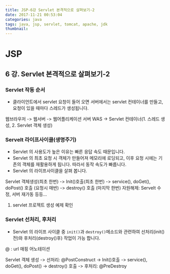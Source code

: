 ```yaml
---
title: JSP-6강 Servlet 본격적으로 살펴보기-2
date: 2017-11-21 00:53:04
categories: java
tags: java, jsp, servlet, tomcat, apache, jdk
thumbnail:
---
```


# JSP

## 6 강. Servlet 본격적으로 살펴보기-2

### Servlet 작동 순서

* 클라이언트에서 servlet 요청이 들어 오면 서버에서는 servlet 컨테이너를 만들고, 요청이 있을 때마다 스레드가 생성됩니다.

웹브라우저 -> 웹서버 -> 웹어플리케이션 서버 WAS -> Servlet 컨테이너(1. 스레드 생성, 2. Servlet 객체 생성)

### Servelt 라이프사이클(생명주기)

* Servlet 의 사용도가 높은 이유는 빠른 응답 속도 때문입니다.
* Servlet 의 최초 요청 시 객체가 만들어져 메모리에 로딩되고, 이후 요청 시에는 기존의 객체를 재활용하게 됩니다. 따라서 동작 속도가 빠릅니다.
* Servlet 의 라이프사이클을 살펴 봅니다.

Servlet 객체생성(최초 한번) -> Init()호출(최초 한번) -> service(), doGet(), doPost() 호출 (요청시 매번) -> destroy() 호출 (마지막 한번) 자원해제: Servelt 수정, 서버 재가동 등등...

1. servlet 프로젝트 생성 예제 확인

### Servlet 선처리, 후처리

* Servlet 의 라이프 사이클 중 `init()`과 `destroy()`메소드와 관련하여 선처리(init()전)와 후처리(destroy()후) 작업이 가능 합니다.

@ : url 매핑 어노테이션

Servlet 객체 생성 -> 선처리: @PostConstruct -> Init()호출 -> service(), doGet(), doPost() -> destroy() 호출 -> 후처리: @PreDestroy
